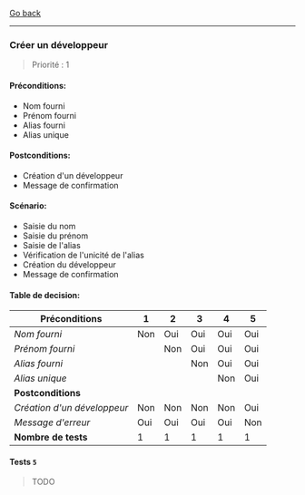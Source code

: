 [Go back](../UseCase.md)

---

### **Créer un développeur**

> Priorité : 1

#### Préconditions:

- Nom fourni
- Prénom fourni
- Alias fourni
- Alias unique

#### Postconditions:

- Création d'un développeur
- Message de confirmation

#### Scénario:

- Saisie du nom
- Saisie du prénom
- Saisie de l'alias
- Vérification de l'unicité de l'alias
- Création du développeur
- Message de confirmation

#### Table de decision:

| Préconditions               | 1   | 2   | 3   | 4   | 5   |
| --------------------------- | --- | --- | --- | --- | --- |
| _Nom fourni_                | Non | Oui | Oui | Oui | Oui |
| _Prénom fourni_             |     | Non | Oui | Oui | Oui |
| _Alias fourni_              |     |     | Non | Oui | Oui |
| _Alias unique_              |     |     |     | Non | Oui |
| **Postconditions**          |     |     |     |     |     |
| _Création d'un développeur_ | Non | Non | Non | Non | Oui |
| _Message d'erreur_          | Oui | Oui | Oui | Oui | Non |
| **Nombre de tests**         | 1   | 1   | 1   | 1   | 1   |

#### Tests `5`

> TODO

